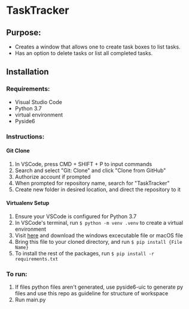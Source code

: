 # TaskTracker
 
## Purpose:
- Creates a window that allows one to create task boxes to list tasks.
- Has an option to delete tasks or list all completed tasks.

## **Installation**
### Requirements:
* Visual Studio Code
* Python 3.7
* virtual environment
* Pyside6

### Instructions: 

#### Git Clone
1. In VSCode, press CMD + SHIFT + P to input commands
2. Search and select "Git: Clone" and click "Clone from GitHub"
3. Authorize account if prompted
4. When prompted for repository name, search for "TaskTracker"
5. Create new folder in desired location, and direct the repository to it

#### Virtualenv Setup
1. Ensure your VSCode is configured for Python 3.7
1. In VSCode's terminal, run `$ python -m venv .venv` to create a virtual environment
2. Visit [here](https://www.python.org/downloads/release/python-379/) and download the windows excecutable file or macOS file
3. Bring this file to your cloned directory, and run `$ pip install {File Name}`
4. To install the rest of the packages, run `$ pip install -r requirements.txt`

### To run:
1. If files python files aren't generated, use pyside6-uic to generate py files and use this repo as guideline for structure of workspace
2. Run main.py
